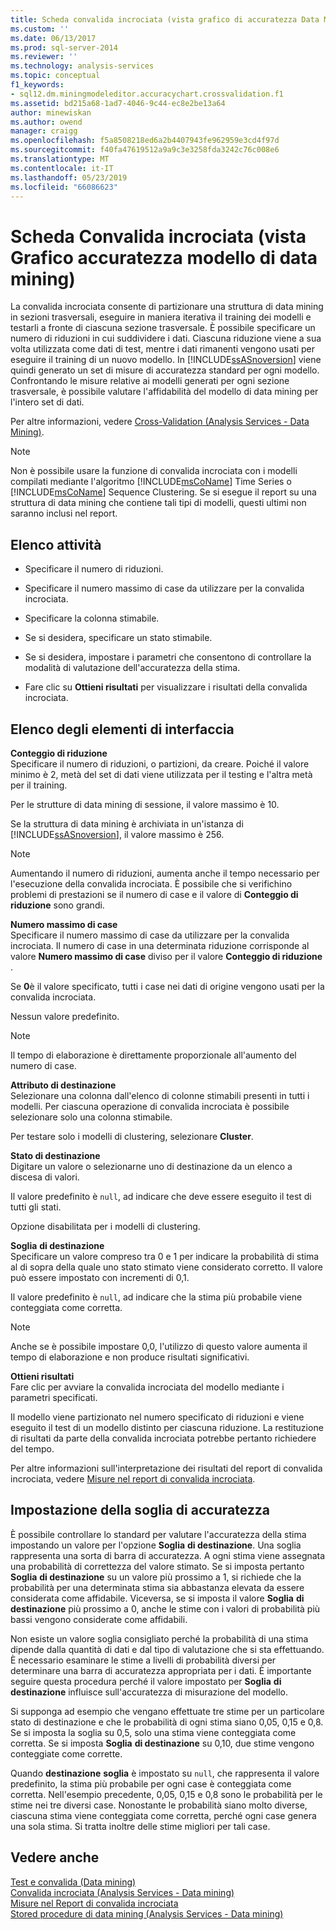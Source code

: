 ```yaml
---
title: Scheda convalida incrociata (vista grafico di accuratezza Data Mining) | Microsoft Docs
ms.custom: ''
ms.date: 06/13/2017
ms.prod: sql-server-2014
ms.reviewer: ''
ms.technology: analysis-services
ms.topic: conceptual
f1_keywords:
- sql12.dm.miningmodeleditor.accuracychart.crossvalidation.f1
ms.assetid: bd215a68-1ad7-4046-9c44-ec8e2be13a64
author: minewiskan
ms.author: owend
manager: craigg
ms.openlocfilehash: f5a8508218ed6a2b4407943fe962959e3cd4f97d
ms.sourcegitcommit: f40fa47619512a9a9c3e3258fda3242c76c008e6
ms.translationtype: MT
ms.contentlocale: it-IT
ms.lasthandoff: 05/23/2019
ms.locfileid: "66086623"
---
```

# <a name="cross-validation-tab-mining-accuracy-chart-view"></a>Scheda Convalida incrociata (vista Grafico accuratezza modello di data mining)
  La convalida incrociata consente di partizionare una struttura di data mining in sezioni trasversali, eseguire in maniera iterativa il training dei modelli e testarli a fronte di ciascuna sezione trasversale. È possibile specificare un numero di riduzioni in cui suddividere i dati. Ciascuna riduzione viene a sua volta utilizzata come dati di test, mentre i dati rimanenti vengono usati per eseguire il training di un nuovo modello. In [!INCLUDE[ssASnoversion](../includes/ssasnoversion-md.md)] viene quindi generato un set di misure di accuratezza standard per ogni modello. Confrontando le misure relative ai modelli generati per ogni sezione trasversale, è possibile valutare l'affidabilità del modello di data mining per l'intero set di dati.  
  
 Per altre informazioni, vedere [Cross-Validation &#40;Analysis Services - Data Mining&#41;](data-mining/cross-validation-analysis-services-data-mining.md).  
  
> [!NOTE]  
>  Non è possibile usare la funzione di convalida incrociata con i modelli compilati mediante l'algoritmo [!INCLUDE[msCoName](../includes/msconame-md.md)] Time Series o [!INCLUDE[msCoName](../includes/msconame-md.md)] Sequence Clustering. Se si esegue il report su una struttura di data mining che contiene tali tipi di modelli, questi ultimi non saranno inclusi nel report.  
  
## <a name="task-list"></a>Elenco attività  
  
-   Specificare il numero di riduzioni.  
  
-   Specificare il numero massimo di case da utilizzare per la convalida incrociata.  
  
-   Specificare la colonna stimabile.  
  
-   Se si desidera, specificare un stato stimabile.  
  
-   Se si desidera, impostare i parametri che consentono di controllare la modalità di valutazione dell'accuratezza della stima.  
  
-   Fare clic su **Ottieni risultati** per visualizzare i risultati della convalida incrociata.  
  
## <a name="uielement-list"></a>Elenco degli elementi di interfaccia  
 **Conteggio di riduzione**  
 Specificare il numero di riduzioni, o partizioni, da creare. Poiché il valore minimo è 2, metà del set di dati viene utilizzata per il testing e l'altra metà per il training.  
  
 Per le strutture di data mining di sessione, il valore massimo è 10.  
  
 Se la struttura di data mining è archiviata in un'istanza di [!INCLUDE[ssASnoversion](../includes/ssasnoversion-md.md)], il valore massimo è 256.  
  
> [!NOTE]  
>  Aumentando il numero di riduzioni, aumenta anche il tempo necessario per l'esecuzione della convalida incrociata. È possibile che si verifichino problemi di prestazioni se il numero di case e il valore di **Conteggio di riduzione** sono grandi.  
  
 **Numero massimo di case**  
 Specificare il numero massimo di case da utilizzare per la convalida incrociata. Il numero di case in una determinata riduzione corrisponde al valore **Numero massimo di case** diviso per il valore **Conteggio di riduzione** .  
  
 Se **0**è il valore specificato, tutti i case nei dati di origine vengono usati per la convalida incrociata.  
  
 Nessun valore predefinito.  
  
> [!NOTE]  
>  Il tempo di elaborazione è direttamente proporzionale all'aumento del numero di case.  
  
 **Attributo di destinazione**  
 Selezionare una colonna dall'elenco di colonne stimabili presenti in tutti i modelli. Per ciascuna operazione di convalida incrociata è possibile selezionare solo una colonna stimabile.  
  
 Per testare solo i modelli di clustering, selezionare **Cluster**.  
  
 **Stato di destinazione**  
 Digitare un valore o selezionarne uno di destinazione da un elenco a discesa di valori.  
  
 Il valore predefinito è `null`, ad indicare che deve essere eseguito il test di tutti gli stati.  
  
 Opzione disabilitata per i modelli di clustering.  
  
 **Soglia**  **di destinazione**  
 Specificare un valore compreso tra 0 e 1 per indicare la probabilità di stima al di sopra della quale uno stato stimato viene considerato corretto. Il valore può essere impostato con incrementi di 0,1.  
  
 Il valore predefinito è `null`, ad indicare che la stima più probabile viene conteggiata come corretta.  
  
> [!NOTE]  
>  Anche se è possibile impostare 0,0, l'utilizzo di questo valore aumenta il tempo di elaborazione e non produce risultati significativi.  
  
 **Ottieni risultati**  
 Fare clic per avviare la convalida incrociata del modello mediante i parametri specificati.  
  
 Il modello viene partizionato nel numero specificato di riduzioni e viene eseguito il test di un modello distinto per ciascuna riduzione. La restituzione di risultati da parte della convalida incrociata potrebbe pertanto richiedere del tempo.  
  
 Per altre informazioni sull'interpretazione dei risultati del report di convalida incrociata, vedere [Misure nel report di convalida incrociata](data-mining/measures-in-the-cross-validation-report.md).  
  
## <a name="setting-the-accuracy-threshold"></a>Impostazione della soglia di accuratezza  
 È possibile controllare lo standard per valutare l'accuratezza della stima impostando un valore per l'opzione **Soglia** **di destinazione**. Una soglia rappresenta una sorta di barra di accuratezza. A ogni stima viene assegnata una probabilità di correttezza del valore stimato. Se si imposta pertanto **Soglia** **di destinazione** su un valore più prossimo a 1, si richiede che la probabilità per una determinata stima sia abbastanza elevata da essere considerata come affidabile. Viceversa, se si imposta il valore **Soglia** **di destinazione** più prossimo a 0, anche le stime con i valori di probabilità più bassi vengono considerate come affidabili.  
  
 Non esiste un valore soglia consigliato perché la probabilità di una stima dipende dalla quantità di dati e dal tipo di valutazione che si sta effettuando. È necessario esaminare le stime a livelli di probabilità diversi per determinare una barra di accuratezza appropriata per i dati. È importante seguire questa procedura perché il valore impostato per **Soglia** **di destinazione** influisce sull'accuratezza di misurazione del modello.  
  
 Si supponga ad esempio che vengano effettuate tre stime per un particolare stato di destinazione e che le probabilità di ogni stima siano 0,05, 0,15 e 0,8. Se si imposta la soglia su 0,5, solo una stima viene conteggiata come corretta. Se si imposta **Soglia** **di destinazione** su 0,10, due stime vengono conteggiate come corrette.  
  
 Quando **destinazione** **soglia** è impostato su `null`, che rappresenta il valore predefinito, la stima più probabile per ogni case è conteggiata come corretta. Nell'esempio precedente, 0,05, 0,15 e 0,8 sono le probabilità per le stime nei tre diversi case. Nonostante le probabilità siano molto diverse, ciascuna stima viene conteggiata come corretta, perché ogni case genera una sola stima. Si tratta inoltre delle stime migliori per tali case.  
  
## <a name="see-also"></a>Vedere anche  
 [Test e convalida &#40;Data mining&#41;](data-mining/testing-and-validation-data-mining.md)   
 [Convalida incrociata &#40;Analysis Services - Data mining&#41;](data-mining/cross-validation-analysis-services-data-mining.md)   
 [Misure nel Report di convalida incrociata](data-mining/measures-in-the-cross-validation-report.md)   
 [Stored procedure di data mining &#40;Analysis Services - Data mining&#41;](/sql/analysis-services/data-mining/data-mining-stored-procedures-analysis-services-data-mining)  
  
  
